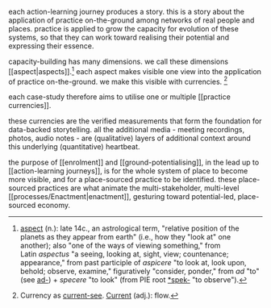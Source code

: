 each action-learning journey produces a story. this is a story about the application of practice on-the-ground among networks of real people and places. practice is applied to grow the capacity for evolution of these systems, so that they can work toward realising their potential and expressing their essence. 

capacity-building has many dimensions. we call these dimensions [[aspect|aspects]].[^1] each aspect makes visible one view into the application of practice on-the-ground. we make this visible with currencies. [^2]

each case-study therefore aims to utilise one or multiple [[practice currencies]].

these currencies are the verified measurements that form the foundation for data-backed storytelling. all the additional media - meeting recordings, photos, audio notes - are (qualitative) layers of additional context around this underlying (quantitative) heartbeat. 

the purpose of [[enrolment]] and [[ground-potentialising]], in the lead up to [[action-learning journeys]], is for the whole system of place to become more visible, and for a place-sourced practice to be identified. these place-sourced practices are what animate the multi-stakeholder, multi-level [[processes/Enactment|enactment]], gesturing toward potential-led, place-sourced economy. 

[^1]: [aspect](https://www.etymonline.com/word/aspect) (n.): late 14c., an astrological term, "relative position of the planets as they appear from earth" (i.e., how they "look at" one another); also "one of the ways of viewing something," from Latin _aspectus_ "a seeing, looking at, sight, view; countenance; appearance," from past participle of _aspicere_ "to look at, look upon, behold; observe, examine," figuratively "consider, ponder," from _ad_ "to" (see [ad-](https://www.etymonline.com/word/ad- "Etymology, meaning and definition of ad-")) + _specere_ "to look" (from PIE root [*spek-](https://www.etymonline.com/word/*spek- "Etymology, meaning and definition of *spek-") "to observe").

[^2]: Currency as [current-see](https://metacurrency.org/?faq-group=money-vs-currentsees). [Current](https://www.etymonline.com/word/current) (adj.): flow.
